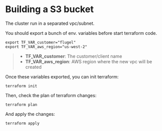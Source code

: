 # Building a S3 bucket

The cluster run in a separated vpc/subnet.

You should export a bunch of env. variables before start terraform code.

```
export TF_VAR_customer="flugel"
export TF_VAR_aws_region="us-west-2"
```

> - **TF_VAR_customer**: The customer/client name
> - **TF_VAR_aws_region**: AWS region where the new vpc will be created

Once these variables exported, you can init terraform:


```
terraform init
```

Then, check the plan of terraform changes:

```
terraform plan
```

And apply the changes:

```
terraform apply
```
